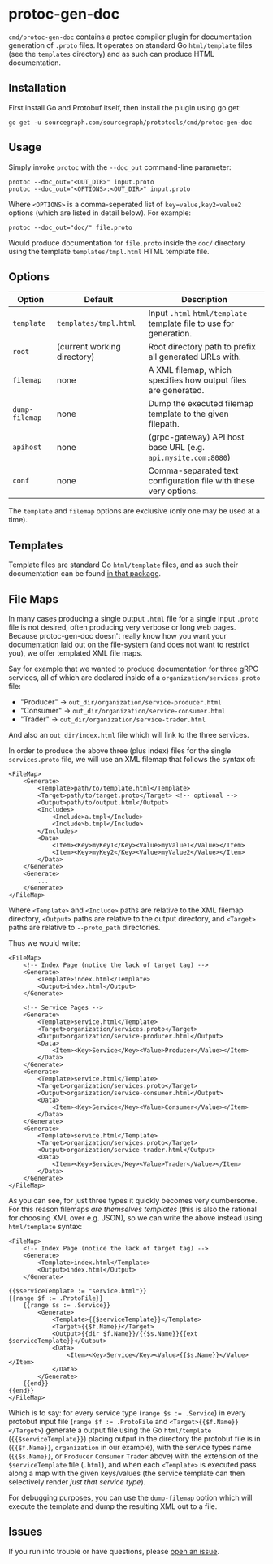 # protoc-gen-doc

`cmd/protoc-gen-doc` contains a protoc compiler plugin for documentation generation of `.proto` files. It operates on standard Go `html/template` files (see the `templates` directory) and as such can produce HTML documentation.

## Installation

First install Go and Protobuf itself, then install the plugin using go get:

```
go get -u sourcegraph.com/sourcegraph/prototools/cmd/protoc-gen-doc
```

## Usage

Simply invoke `protoc` with the `--doc_out` command-line parameter:

```
protoc --doc_out="<OUT_DIR>" input.proto
protoc --doc_out="<OPTIONS>:<OUT_DIR>" input.proto
```

Where `<OPTIONS>` is a comma-seperated list of `key=value,key2=value2` options (which are listed in detail below). For example:

```
protoc --doc_out="doc/" file.proto
```

Would produce documentation for `file.proto` inside the `doc/` directory using the template `templates/tmpl.html` HTML template file.

## Options

| Option         | Default                     | Description                                                        |
|----------------|-----------------------------|--------------------------------------------------------------------|
| `template`     | `templates/tmpl.html`       | Input `.html` `html/template` template file to use for generation. |
| `root`         | (current working directory) | Root directory path to prefix all generated URLs with.             |
| `filemap`      | none                        | A XML filemap, which specifies how output files are generated.     |
| `dump-filemap` | none                        | Dump the executed filemap template to the given filepath.          |
| `apihost`      | none                        | (grpc-gateway) API host base URL (e.g. `api.mysite.com:8080`)   |
| `conf`         | none                        | Comma-separated text configuration file with these very options.   |

The `template` and `filemap` options are exclusive (only one may be used at a time).

## Templates

Template files are standard Go `html/template` files, and as such their documentation can be found [in that package](https://golang.org/pkg/html/template).

## File Maps

In many cases producing a single output `.html` file for a single input `.proto` file is not desired, often producing very verbose or long web pages. Because protoc-gen-doc doesn't really know how you want your documentation laid out on the file-system (and does not want to restrict you), we offer templated XML file maps.

Say for example that we wanted to produce documentation for three gRPC services, all of which are declared inside of a `organization/services.proto` file:

- "Producer" -> `out_dir/organization/service-producer.html`
- "Consumer" -> `out_dir/organization/service-consumer.html`
- "Trader"   -> `out_dir/organization/service-trader.html`

And also an `out_dir/index.html` file which will link to the three services.

In order to produce the above three (plus index) files for the single `services.proto` file, we will use an XML filemap that follows the syntax of:

```
<FileMap>
    <Generate>
        <Template>path/to/template.html</Template>
        <Target>path/to/target.proto</Target> <!-- optional -->
        <Output>path/to/output.html</Output>
        <Includes>
            <Include>a.tmpl</Include>
            <Include>b.tmpl</Include>
        </Includes>
        <Data>
            <Item><Key>myKey1</Key><Value>myValue1</Value></Item>
            <Item><Key>myKey2</Key><Value>myValue2</Value></Item>
        </Data>
    </Generate>
    <Generate>
        ...
    </Generate>
</FileMap>
```

Where `<Template>` and `<Include>` paths are relative to the XML filemap directory, `<Output>` paths are relative to the output directory, and `<Target>` paths are relative to `--proto_path` directories.

Thus we would write:

```
<FileMap>
    <!-- Index Page (notice the lack of target tag) -->
    <Generate>
        <Template>index.html</Template>
        <Output>index.html</Output>
    </Generate>

    <!-- Service Pages -->
    <Generate>
        <Template>service.html</Template>
        <Target>organization/services.proto</Target>
        <Output>organization/service-producer.html</Output>
        <Data>
            <Item><Key>Service</Key><Value>Producer</Value></Item>
        </Data>
    </Generate>
    <Generate>
        <Template>service.html</Template>
        <Target>organization/services.proto</Target>
        <Output>organization/service-consumer.html</Output>
        <Data>
            <Item><Key>Service</Key><Value>Consumer</Value></Item>
        </Data>
    </Generate>
    <Generate>
        <Template>service.html</Template>
        <Target>organization/services.proto</Target>
        <Output>organization/service-trader.html</Output>
        <Data>
            <Item><Key>Service</Key><Value>Trader</Value></Item>
        </Data>
    </Generate>
</FileMap>
```

As you can see, for just three types it quickly becomes very cumbersome. For this reason filemaps _are themselves templates_ (this is also the rational for choosing XML over e.g. JSON), so we can write the above instead using `html/template` syntax:

```
<FileMap>
    <!-- Index Page (notice the lack of target tag) -->
    <Generate>
        <Template>index.html</Template>
        <Output>index.html</Output>
    </Generate>

{{$serviceTemplate := "service.html"}}
{{range $f := .ProtoFile}}
    {{range $s := .Service}}
        <Generate>
            <Template>{{$serviceTemplate}}</Template>
            <Target>{{$f.Name}}</Target>
            <Output>{{dir $f.Name}}/{{$s.Name}}{{ext $serviceTemplate}}</Output>
            <Data>
                <Item><Key>Service</Key><Value>{{$s.Name}}</Value></Item>
            </Data>
        </Generate>
    {{end}}
{{end}}
</FileMap>
```

Which is to say: for every service type (`range $s := .Service`) in every protobuf input file (`range $f := .ProtoFile` and `<Target>{{$f.Name}}</Target>`) generate a output file using the Go `html/template` (`{{$serviceTemplate}}`) placing output in the directory the protobuf file is in (`{{$f.Name}}`, `organization` in our example), with the service types name (`{{$s.Name}}`, or `Producer` `Consumer` `Trader` above) with the extension of the `$serviceTemplate` file (`.html`), and when each `<Template>` is executed pass along a map with the given keys/values (the service template can then selectively render _just that service type_).

For debugging purposes, you can use the `dump-filemap` option which will execute the template and dump the resulting XML out to a file.

## Issues

If you run into trouble or have questions, please [open an issue](https://github.com/sourcegraph/prototools/issues/new).
